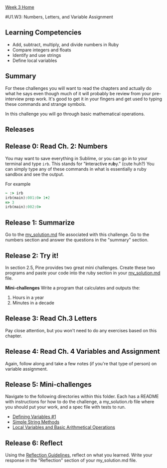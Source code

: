 [Week 3 Home](../)

#U1.W3: Numbers, Letters, and Variable Assignment


## Learning Competencies
- Add, subtract, multiply, and divide numbers in Ruby
- Compare integers and floats
- Identify and use strings
- Define local variables

## Summary
For these challenges you will want to read the chapters and actually do what he says even though much of it will probably be review from your pre-interview prep work. It's good to get it in your fingers and get used to typing these commands and strange symbols.

In this challenge you will go through basic mathematical operations.

## Releases

## Release 0: Read Ch. 2: Numbers
You may want to save everything in Sublime, or you can go in to your terminal and type `irb`. This stands for "<strong>i</strong>nteractive <strong>r</strong>u<strong>b</strong>y." (cute huh?) You can simply type any of these commands in what is essentially a ruby sandbox and see the output.

For example

```ruby
~ :> irb
irb(main):001:0> 1+2
=> 3
irb(main):002:0>
```


## Release 1: Summarize
Go to the [my_solution.md](my_solution.md) file associated with this challenge. Go to the numbers section and answer the questions in the "summary" section.

## Release 2: Try it!
In section 2.5, Pine provides two great mini challenges. Create these two programs and paste your code into the ruby section in your [my_solution.md](my_solution.md) file.

**Mini-challenges**
Write a program that calculates and outputs the:
1. Hours in a year
2. Minutes in a decade

## Release 3: Read Ch.3 Letters

Pay close attention, but you won't need to do any exercises based on this chapter.

## Release 4: Read Ch. 4 Variables and Assignment
Again, follow along and take a few notes (if you're that type of person) on variable assignment.

## Release 5: Mini-challenges
Navigate to the following directories within this folder. Each has a README with instructions for how to do the challenge, a my_solution.rb file where you should put your work, and a spec file with tests to run.

- [Defining Variables #1](1-defining-variables)
- [Simple String Methods](2-simple-string-methods)
- [Local Variables and Basic Arithmetical Operations](3-local-variables)


## Release 6: Reflect
Using the [Reflection Guidelines](https://github.com/Devbootcamp/phase-0-handbook/blob/master/coding-references/reflection-guidelines.md), reflect on what you learned. Write your response in the "Reflection" section of your my_solution.md file.

